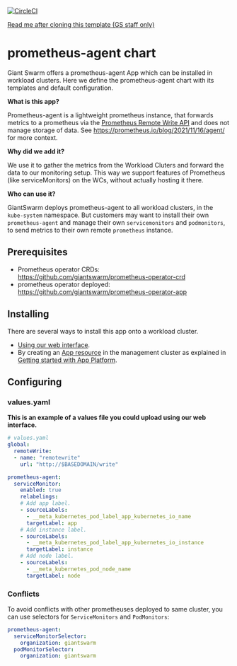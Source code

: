 [![CircleCI](https://circleci.com/gh/giantswarm/prometheus-agent-app.svg?style=shield)](https://circleci.com/gh/giantswarm/prometheus-agent-app)

[Read me after cloning this template (GS staff only)](https://intranet.giantswarm.io/docs/dev-and-releng/app-developer-processes/adding_app_to_appcatalog/)

# prometheus-agent chart

Giant Swarm offers a prometheus-agent App which can be installed in workload clusters.
Here we define the prometheus-agent chart with its templates and default configuration.

**What is this app?**

Prometheus-agent is a lightweight prometheus instance, that forwards metrics to a prometheus via the [Prometheus Remote Write API](https://prometheus.io/docs/prometheus/latest/configuration/configuration/#remote_write) and does not manage storage of data.
See https://prometheus.io/blog/2021/11/16/agent/ for more context.

**Why did we add it?**

We use it to gather the metrics from the Workload Cluters and forward the data to our monitoring setup.
This way we support features of Prometheus (like serviceMonitors) on the WCs, without actually hosting it there.

**Who can use it?**

GiantSwarm deploys prometheus-agent to all workload clusters, in the `kube-system` namespace.
But customers may want to install their own `prometheus-agent` and manage their own `servicemonitors` and `podmonitors`, to send metrics to their own remote `prometheus` instance.

## Prerequisites

- Prometheus operator CRDs: https://github.com/giantswarm/prometheus-operator-crd
- prometheus operator deployed: https://github.com/giantswarm/prometheus-operator-app

## Installing

There are several ways to install this app onto a workload cluster.

- [Using our web interface](https://docs.giantswarm.io/ui-api/web/app-platform/#installing-an-app).
- By creating an [App resource](https://docs.giantswarm.io/ui-api/management-api/crd/apps.application.giantswarm.io/) in the management cluster as explained in [Getting started with App Platform](https://docs.giantswarm.io/app-platform/getting-started/).

## Configuring

### values.yaml

**This is an example of a values file you could upload using our web interface.**

```yaml
# values.yaml
global:
  remoteWrite:
  - name: "remotewrite" 
    url: "http://$BASEDOMAIN/write"

prometheus-agent:
  serviceMonitor:
    enabled: true
    relabelings:
    # Add app label.
    - sourceLabels:
      - __meta_kubernetes_pod_label_app_kubernetes_io_name
      targetLabel: app
    # Add instance label.
    - sourceLabels:
      - __meta_kubernetes_pod_label_app_kubernetes_io_instance
      targetLabel: instance
    # Add node label.
    - sourceLabels:
      - __meta_kubernetes_pod_node_name
      targetLabel: node
```

### Conflicts 

To avoid conflicts with other prometheuses deployed to same cluster,
you can use selectors for `ServiceMonitors` and `PodMonitors`:

```yaml
prometheus-agent:
  serviceMonitorSelector:
    organization: giantswarm
  podMonitorSelector:
    organization: giantswarm
```
